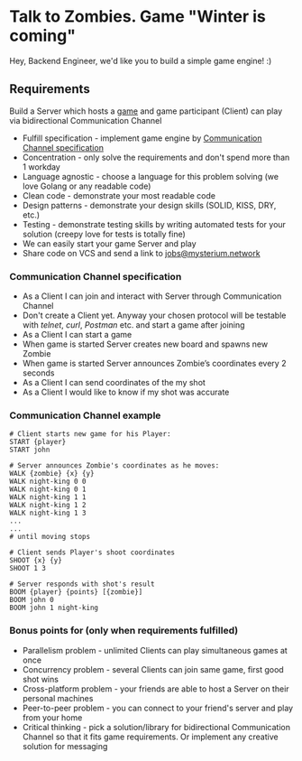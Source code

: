 # Talk to Zombies. Game "Winter is coming"

Hey, Backend Engineer, we'd like you to build a simple game engine! :)

## Requirements
Build a Server which hosts a [game](../README.md#game-rules) and game participant (Client) can play via bidirectional Communication Channel 

- Fulfill specification - implement game engine by [Communication Channel specification](#communication-channel-specification) 
- Concentration - only solve the requirements and don't spend more than 1 workday
- Language agnostic - choose a language for this problem solving (we love Golang or any readable code)
- Clean code - demonstrate your most readable code
- Design patterns - demonstrate your design skills (SOLID, KISS, DRY, etc.)
- Testing - demonstrate testing skills by writing automated tests for your solution (creepy love for tests is totally fine)
- We can easily start your game Server and play
- Share code on VCS and send a link to jobs@mysterium.network

### Communication Channel specification
- As a Client I can join and interact with Server through Communication Channel
- Don't create a Client yet. Anyway your chosen protocol will be testable with *telnet*, *curl*, *Postman* etc.
and start a game after joining
- As a Client I can start a game
- When game is started Server creates new board and spawns new Zombie
- When game is started Server announces Zombie’s coordinates every 2 seconds
- As a Client I can send coordinates of the my shot
- As a Client I would like to know if my shot was accurate

### Communication Channel example
```
# Client starts new game for his Player:
START {player}
START john
```

```
# Server announces Zombie's coordinates as he moves:
WALK {zombie} {x} {y}
WALK night-king 0 0
WALK night-king 0 1
WALK night-king 1 1
WALK night-king 1 2
WALK night-king 1 3
...
...
# until moving stops
```

```
# Client sends Player's shoot coordinates
SHOOT {x} {y}
SHOOT 1 3
```

```
# Server responds with shot's result
BOOM {player} {points} [{zombie}]
BOOM john 0
BOOM john 1 night-king
```

### Bonus points for (only when requirements fulfilled)
- Parallelism problem - unlimited Clients can play simultaneous games at once
- Concurrency problem - several Clients can join same game, first good shot wins
- Cross-platform problem - your friends are able to host a Server on their personal machines
- Peer-to-peer problem - you can connect to your friend's server and play from your home
- Critical thinking - pick a solution/library for bidirectional Communication Channel so that it fits game requirements. Or implement any creative solution for messaging
